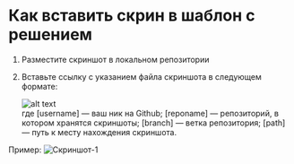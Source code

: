 # Как вставить скрин в шаблон с решением

1. Разместите скриншот в локальном репозитории
2. Вставьте ссылку с указанием файла скриншота в следующем формате:

   ![alt text](https://github.com/[username]/[reponame]/blob/[branch]/[path]/image.png)  
   где 
   [username] — ваш ник на Github;
   [reponame] — репозиторий, в котором хранятся скриншоты;
   [branch] — ветка репозитория;
   [path] — путь к месту нахождения скриншота.   

Пример:
![Скриншот-1](https://github.com/netology-code/sys-pattern-homework/blob/main/img/img15.png)

